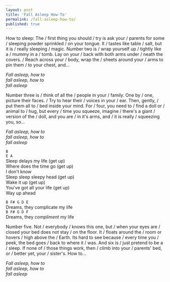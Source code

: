 ```yaml
---
layout: post
title: 'Fall Asleep How-To'
permalink: /fall-asleep-how-to/
published: true
---
```


How to sleep: The / first thing you should / try is ask your / parents for some / sleeping powder sprinkled / on your tongue. It / tastes like table / salt, but it is / really sleeping / magic. Number two is / wrap yourself up / tightly like a / mummy in a / tomb. Lay on your / back with both arms under / neath the covers. / Reach across your / body, wrap the / sheets around your / arms to pin them / to your chest, and...

_Fall asleep, how to_  
_fall asleep, how to_  
_fall asleep_

Number three is / think of all the / people in your / family. One by / one, picture their faces. / Try to hear their / voices in your / ear. Then, gently, / put them all to / bed inside your mind. For / four, you need to / find a doll or / animal to / hug, but every / time you squeeze, imagine / there's a giant / version of the / doll, and you are / in it's arms, and / it is really / squeezing you, so...

_Fall asleep, how to_  
_fall asleep, how to_  
_fall asleep_

`B`  
`E A`  
Sleep delays my life (get up)  
Where does the time go (get up)  
I don't know  
Sleep sleep sleepy head (get up)  
Wake it up (get up)  
You've got all your life (get up)  
Way up ahead

`B F# G D E`  
Dreams, they complicate my life  
`B F# G D F`  
Dreams, they _compliment_ my life

Number five. Not / everybody / knows this one, but / when your eyes are / closed your bed does not stay / on the floor. It / floats around the / room or hovers / high above the / Earth. Its hard to see because / every time you / peek, the bed goes / back to where it / was. And six is / just pretend to be a / sleep. If none of / those things work, then / climb into your / parents' bed, or / better yet, your / sister's. How to...

_Fall asleep, how to_  
_fall asleep, how to_  
_fall asleep_
